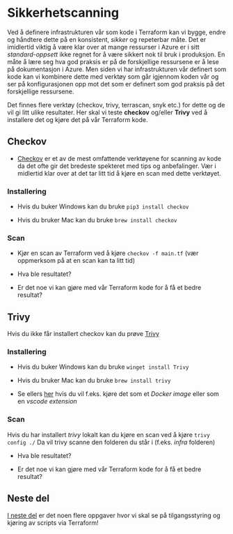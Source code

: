 # Sikkerhetscanning

Ved å definere infrastrukturen vår som kode i Terraform kan vi bygge, endre og håndtere dette på en konsistent, *sikker* og repeterbar måte. Det er imidlertid viktig å være klar over at mange ressurser i Azure er i sitt *standard-oppsett* ikke regnet for å være sikkert nok til bruk i produksjon. En måte å lære seg hva god praksis er på de forskjellige ressursene er å lese på dokumentasjon i Azure. Men siden vi har infrastrukturen vår definert som kode kan vi kombinere dette med verktøy som går igjennom koden vår og ser på konfigurasjonen opp mot det som er definert som god praksis på det forskjellige ressursene. 

Det finnes flere verktøy (checkov, trivy, terrascan, snyk etc.) for dette og de vil gi litt ulike resultater. Her skal vi teste **checkov** og/eller **Trivy** ved å installere det og kjøre det på vår Terraform kode.

## Checkov

- [Checkov](https://github.com/bridgecrewio/checkov) er et av de mest omfattende verktøyene for scanning av kode da det ofte gir det bredeste spekteret med tips og anbefalinger. Vær i midlertid klar over at det tar litt tid å kjøre en scan med dette verktøyet.

### Installering

- Hvis du buker Windows kan du bruke ``pip3 install checkov``

- Hvis du bruker Mac kan du bruke ``brew install checkov``

### Scan

- Kjør en scan av Terraform ved å kjøre ``checkov -f main.tf`` (vær oppmerksom på at en scan kan ta litt tid)

- Hva ble resultatet?

- Er det noe vi kan gjøre med vår Terraform kode for å få et bedre resultat?

## Trivy

Hvis du ikke får installert checkov kan du prøve [Trivy](https://github.com/aquasecurity/trivy)

### Installering

- Hvis du buker Windows kan du bruke ``winget install Trivy``

- Hvis du bruker Mac kan du bruke ``brew install trivy``

- Se ellers [her](https://github.com/aquasecurity/trivy?tab=readme-ov-file#get-trivy) hvis du vil f.eks. kjøre det som et *Docker image* eller som en *vscode extension*

### Scan

Hvis du har installert *trivy* lokalt kan du kjøre en scan ved å kjøre ``trivy config ./`` Da vil trivy scanne den folderen du står i (f.eks. *infra* folderen)

- Hva ble resultatet?

- Er det noe vi kan gjøre med vår Terraform kode for å få et bedre resultat?

## Neste del

[I neste del](/terraform_del5.md) er det noen flere oppgaver hvor vi skal se på tilgangsstyring og kjøring av scripts via Terraform!

